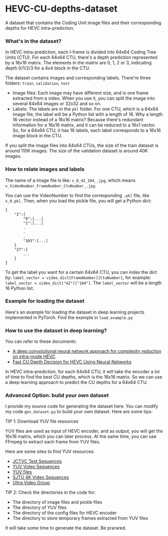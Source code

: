 # HEVC-CU-depths-dataset
A dataset that contains the Coding Unit image files and their corresponding depths for HEVC intra-prediction.

### What's in the dataset?

In HEVC intra-prediction, each I-frame is divided into 64x64 Coding Tree Units (CTU). For each 64x64 CTU, there's a depth prediction represented by a 16x16 matrix. The elements in the matrix are 0, 1, 2 or 3, indicating depth 0/1/2/3 for a 4x4 block in the CTU.

The dataset contains images and corresponding labels. There're three folders: ```train```, ```validation```, ```test```

- Image files: Each image may have different size, and is one frame extracted from a video. When you use it, you can split the image into several 64x64 images or 32x32 and so on.
- Labels: The labels are in the ```pkl``` folder. For one CTU, which is a 64x64 image file, the label will be a Python list with a length of 16. Why a length 16 vector instead of a 16x16 matrix? Because there's redundant information for a 16x16 matrix, and it can be reduced to a 16x1 vector. So, for a 64x64 CTU, it has 16 labels, each label corresponds to a 16x16 image block in the CTU.

If you split the image files into 64x64 CTUs, the size of the train dataset is around 110K images. The size of the validation dataset is around 40K images.

### How to relate images and labels

The name of a image file is like: ```v_0_42_104_.jpg```, which means ```v_VideoNumber_FrameNumber_CtuNumber_.jpg```.

You can use the VideoNumber to find the corresponding ```.pkl``` file, like ```v_0.pkl```. Then, when you load the pickle file, you will get a Python dict:
```
{
    "2":{
        "0":[...]
        "1":[...]
        .
        .
        .
        "103":[...]
    }
    "27":{
        ...
    }
}
```

To get the label you want for a certain 64x64 CTU, you can index the dict by: ```label_vector = video_dict[FrameNumber][CtuNumber]```, for example: ```label_vector = video_dict["42"]["104"]```. The ```label_vector``` will be a length 16 Python list.

### Example for loading the dataset

Here's an example for loading the dataset in deep learning projects implemented in PyTorch. Find the example in ```load_example.py```

### How to use the dataset in deep learning?

You can refer to these documents:

- [A deep convolutional neural network approach for complexity reduction on intra-mode HEVC](https://ieeexplore.ieee.org/document/8019316)
- [Fast CU Depth Decision for HEVC Using Neural Networks](https://ieeexplore.ieee.org/document/8361836)

In HEVC intra-prediction, for each 64x64 CTU, it will take the encoder a lot of time to find the best CU depths, which is the 16x16 matrix. So we can use a deep learning approach to predict the CU depths for a 64x64 CTU.

### Advanced Option: build your own dataset

I provide my source code for generating the dataset here. You can modify my code ```gen_dataset.py``` to build your own dataset. Here are some tips:

TIP 1: Download YUV file resources

YUV files are used as input of HEVC encoder, and as output, you will get the 16x16 matrix, which you can later process. At the same time, you can use FFmpeg to extract each frame from YUV files.

Here are some sites to find YUV resources:

- [JCTVC Test Sequences](http://www.ucodec.com/resources.html)
- [YUV Video Sequences](http://trace.eas.asu.edu/yuv/)
- [YUV files](http://www.sunrayimage.com/examples.html)
- [ SJTU 4K Video Sequences](http://medialab.sjtu.edu.cn/web4k/index.html)
- [Ultra Video Group](http://ultravideo.cs.tut.fi/#testsequences)

TIP 2: Check the directories in the code for:
- The directory of image files and pickle files
- The directory of YUV files
- The directory of the config files for HEVC encoder
- The directory to store temporary frames extracted from YUV files

It will take some time to generate the dataset. Be prarared.